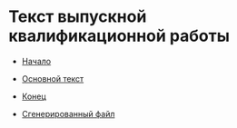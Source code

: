 # Текст выпускной квалификационной работы

- [Начало](demo-report-beginning.md)

- [Основной текст](demo-main.md)

- [Конец](demo-report-end.md)

- [Сгенерированный файл](demo-report.pdf)